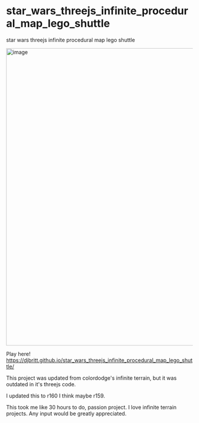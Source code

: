 # star_wars_threejs_infinite_procedural_map_lego_shuttle
star wars threejs infinite procedural map lego shuttle


<img width="803" alt="image" src="https://github.com/djbritt/star_wars_threejs_infinite_procedural_map_lego_shuttle/assets/28036018/d67dfb75-ce19-4de0-a766-7632077e1a30">

Play here! https://djbritt.github.io/star_wars_threejs_infinite_procedural_map_lego_shuttle/

This project was updated from colordodge's infinite terrain, but it was outdated in it's threejs code.

I updated this to r160 I think maybe r159.

This took me like 30 hours to do, passion project. I love infinite terrain projects. Any input would be greatly appreciated.
